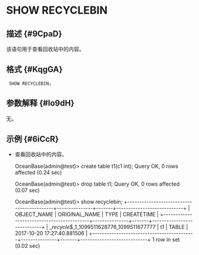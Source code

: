 SHOW RECYCLEBIN
===============

描述 {#9CpaD}
-----------

该语句用于查看回收站中的内容。

格式 {#KqgGA}
-----------

     SHOW RECYCLEBIN;

参数解释 {#lo9dH}
-------------

无。

示例 {#6iCcR}
-----------

* 查看回收站中的内容。

    OceanBase(admin@test)> create table t1(c1 int);
    Query OK, 0 rows affected (0.24 sec)
    
    OceanBase(admin@test)> drop table t1;
    Query OK, 0 rows affected (0.07 sec)
    
    OceanBase(admin@test)> show recyclebin;
    +-------------------------------------------+---------------+-------+----------------------------+
    | OBJECT_NAME                               | ORIGINAL_NAME | TYPE  | CREATETIME                 |
    +-------------------------------------------+---------------+-------+----------------------------+
    | __recycle_$_1_1099511628776_1099511677777 | t1            | TABLE | 2017-10-20 17:27:40.881506 |
    +-------------------------------------------+---------------+-------+----------------------------+
    1 row in set (0.02 sec)


